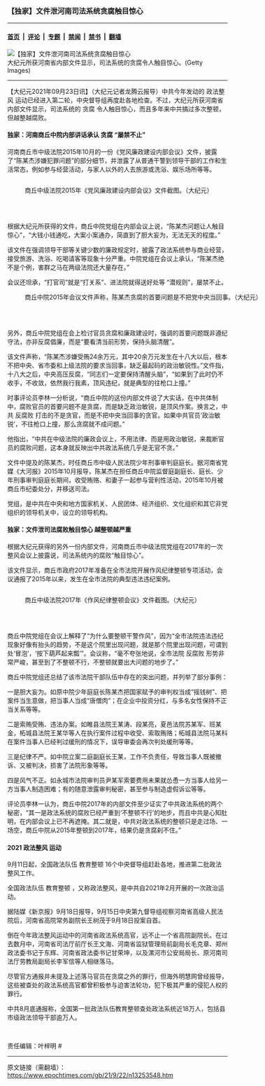 ### 【独家】文件泄河南司法系统贪腐触目惊心

---

#### [首页](../../../..?n13253548) &nbsp;|&nbsp; [评论](../../../../../epoch-comment?n13253548) &nbsp;|&nbsp; [专题](../../../../../epoch-special?n13253548) &nbsp;|&nbsp; [禁闻](../../../../../epoch-news?n13253548) &nbsp;|&nbsp; [禁书](../../../../../books?n13253548) &nbsp;|&nbsp; [翻墙](https://github.com/gfw-breaker/nogfw/blob/master/README.md?n13253548)


<div><img alt="【独家】文件泄河南司法系统贪腐触目惊心" class="attachment-djy_600_400 size-djy_600_400 wp-post-image" src="https://i.epochtimes.com/assets/uploads/2015/06/1401052131362054-600x400.jpg"/>
<div class="caption">
 大纪元所获河南省内部文件显示，司法系统的贪腐令人触目惊心。(Getty Images)
</div></div><hr/><div class="post_content" id="artbody" itemprop="articleBody">
 <!-- article content begin -->
 <p>
  【大纪元2021年09月23日讯】（大纪元记者龙腾云报导）中共今年发动的
  <ok href="https://www.epochtimes.com/gb/tag/%E6%94%BF%E6%B3%95%E6%95%B4%E9%A3%8E.html">
   政法整风
  </ok>
  运动已经进入第二轮，中央督导组再度赴各地检查。不过，大纪元所获河南省内部文件显示，司法系统的
  <ok href="https://www.epochtimes.com/gb/tag/%E8%B4%AA%E8%85%90.html">
   贪腐
  </ok>
  令人触目惊心，而且多年来中共搞过多次整顿，但越整越腐败。
 </p>
 <h4>
  独家：河南商丘中院内部讲话承认
  <ok href="https://www.epochtimes.com/gb/tag/%E8%B4%AA%E8%85%90.html">
   贪腐
  </ok>
  “屡禁不止”
 </h4>
 <p>
  河南商丘市中级法院2015年10月的一份《党风廉政建设内部会议》文件，披露了“陈某杰涉嫌犯罪问题”的部分细节，并泄露了从普通干警到领导干部的工作和生活常态，例如参与经营活动，与家人以外的人去旅游或洗浴、娱乐场所等等。
 </p>
 <p>
  <ok href="https://i.epochtimes.com/assets/uploads/2021/09/id13253595-001.jpg">
   <img alt="" class="aligncenter size-large wp-image-13253595" src="https://i.epochtimes.com/assets/uploads/2021/09/id13253595-001-600x353.jpg"/>
  </ok>
 </p>
 <figure aria-describedby="caption-attachment-13253596" class="wp-caption aligncenter" id="attachment_13253596" style="width: 600px">
  <ok href="https://i.epochtimes.com/assets/uploads/2021/09/id13253596-001.jpg" target="_blank">
   <img alt="" class="size-large wp-image-13253596" src="https://i.epochtimes.com/assets/uploads/2021/09/id13253596-001-600x244.jpg"/>
  </ok>
  <br/><figcaption class="wp-caption-text" id="caption-attachment-13253596">
   商丘中级法院2015年《党风廉政建设内部会议》文件截图。（大纪元）
  </figcaption><br/>
 </figure><br/>
 <p>
  根据大纪元所获得的文件，商丘中院党组在内部会议上说，“陈某杰问题让人触目惊心”，“大钱小钱通吃，大案小案通办，简直到了胆大妄为，无法无天的程度。”
 </p>
 <p>
  该文件在强调领导干部等关键少数的廉政规定时，披露了政法系统参与商业经营，接受旅游、洗浴、吃喝请客等现象十分严重。中院党组在会议上承认，“陈某杰绝不是个例，害群之马在两级法院还大量存在。”
 </p>
 <p>
  会议还坦承，“打官司”就是“打关系”、进法院就得送好处等 “潜规则”，屡禁不止。
 </p>
 <figure aria-describedby="caption-attachment-13253593" class="wp-caption aligncenter" id="attachment_13253593" style="width: 600px">
  <ok href="https://i.epochtimes.com/assets/uploads/2021/09/id13253593-002.jpg" target="_blank">
   <img alt="" class="size-large wp-image-13253593" src="https://i.epochtimes.com/assets/uploads/2021/09/id13253593-002-600x390.jpg"/>
  </ok>
  <br/><figcaption class="wp-caption-text" id="caption-attachment-13253593">
   商丘中院2015年会议文件声称，陈某杰贪腐的首要问题是不把党中央当回事。（大纪元）
  </figcaption><br/>
 </figure><br/>
 <p>
  另外，商丘中院党组在会上检讨官员贪腐和廉政建设时，强调的首要问题既非遵纪守法，亦非反腐倡廉，而是“要看清当前形势，保持头脑清醒”。
 </p>
 <p>
  该文件声称，“陈某杰涉嫌受贿24余万元，其中20余万元发生在十八大以后，根本不把中央、省市委和上级法院的要求当回事，缺乏最起码的政治敏锐性。”文件指，十八大之后，中央高压反腐，“同志们一定要保持清醒头脑”，“如果到了此时仍不收手，不收敛，依然我行我素，顶风违纪，就是典型的往枪口上撞。”
 </p>
 <p>
  时事评论员李林一分析说，“商丘中院的这份内部文件说了大实话，在中共体制中，腐败官员的首要问题不是贪腐，而是缺乏政治敏锐，是顶风作案。换言之，中共
  <ok href="https://www.epochtimes.com/gb/tag/%E5%8F%8D%E8%85%90%E8%B4%A5.html">
   反腐败
  </ok>
  打击的不是贪官，而是不把中央当回事的贪官。如果中共官员‘政治敏锐’，不往枪口上撞，那么贪腐就不成问题。”
 </p>
 <p>
  他指出，“中共在中级法院的廉政会议上，不用法律、而是用政治敏锐，来裁断官员的腐败问题，这本身就反映出中共政法系统几乎是无官不贪。”
 </p>
 <p>
  文件中提及的陈某杰，时任商丘市中级人民法院少年刑事审判庭庭长。据河南省党媒《大河报》2015年10月报导，陈某杰在担任商丘中院监督庭副庭长、庭长、少年刑事审判庭庭长期间，收受贿赂、和妻子一起参与营利性活动，2015年10月被商丘市纪委处分，并移送司法。
 </p>
 <p>
  党组，是中共在中央和地方国家机关、人民团体、经济组织、文化组织和其它非党组织的领导机关中，设立的领导机构。
 </p>
 <h4>
  独家：文件泄司法腐败触目惊心 越整顿越严重
 </h4>
 <p>
  根据大纪元获得的另外一份内部文件，河南商丘市中级法院党组在2017年的一次整风会议上披露说，司法系统内的腐败“触目惊心”。
 </p>
 <p>
  该文件显示，商丘市政府2017年准备在全市法院开展作风纪律整顿专项活动，会议通报了2015年以来，发生在全市法院的典型违法违纪案例。
 </p>
 <p>
  <ok href="https://i.epochtimes.com/assets/uploads/2021/09/id13253590-003.jpg">
   <img alt="" class="aligncenter size-large wp-image-13253590" src="https://i.epochtimes.com/assets/uploads/2021/09/id13253590-003-600x350.jpg"/>
  </ok>
 </p>
 <figure aria-describedby="caption-attachment-13253592" class="wp-caption aligncenter" id="attachment_13253592" style="width: 600px">
  <ok href="https://i.epochtimes.com/assets/uploads/2021/09/id13253592-003.jpg" target="_blank">
   <img alt="" class="size-large wp-image-13253592" src="https://i.epochtimes.com/assets/uploads/2021/09/id13253592-003-600x354.jpg"/>
  </ok>
  <br/><figcaption class="wp-caption-text" id="caption-attachment-13253592">
   商丘中级法院2017年《作风纪律整顿会议》文件截图。（大纪元）
  </figcaption><br/>
 </figure><br/>
 <p>
  商丘中院党组在会议上解释了“为什么要整顿干警作风”，因为“全市法院违法违纪现象好像有抬头的趋势，不是这个院里出现问题，就是那个院里出现问题，可谓到处‘冒泡’，‘按下葫芦起来瓢’”。会议称，“毫不夸张地说，全市法院
  <ok href="https://www.epochtimes.com/gb/tag/%E5%8F%8D%E8%85%90%E8%B4%A5.html">
   反腐败
  </ok>
  形势非常严峻，甚至到了不整顿不行，不整顿就要出大问题的地步了。”
 </p>
 <p>
  商丘中院党组还总结了该市法院干部队伍中存在的突出问题，并列举了部分事例：
 </p>
 <p>
  一是胆大妄为。如原中院少年庭庭长陈某杰把国家赋予的审判权当成“摇钱树”、把案件当生意做，把当事人当成“唐僧肉”；在企业中投资分红，与多名女性保持不正当关系等等。
 </p>
 <p>
  二是索贿受贿、违法办案。如睢县法院王某涛、段某亮，夏邑法院苏某军、班某金，柘城县法院王某华等人在执行案件过程中收受、索取贿赂；柘城县法院马某科在案件当事人已经判过缓刑的情况下，误导审委会再次判处缓刑等等。
 </p>
 <p>
  三是纪律不严。如中院立案二庭副庭长王某，工作不负责任，导致当事人既被撤诉、又被判决，损害了法院形象等等。
 </p>
 <p>
  四是风气不正。如永城市法院审判员尹某军索要费用未果就怂恿一方当事人给另一方当事人制造困难；有的随意泄露审判秘密，甚至参与制造虚假诉讼等等。
 </p>
 <p>
  评论员李林一认为，商丘中院2017年的内部文件至少证实了中共政法系统的两个秘密，“其一是政法系统的腐败已经严重到‘不整顿不行’的地步，而且中共是心知肚明，在内部会议上已不再遮掩。其二就是，中共对政法系统的整顿只是走过场、一场空，商丘中院从2015年整顿到2017年，结果仍是贪腐刹不住。”
 </p>
 <h4>
  2021
  <ok href="https://www.epochtimes.com/gb/tag/%E6%94%BF%E6%B3%95%E6%95%B4%E9%A3%8E.html">
   政法整风
  </ok>
  运动
 </h4>
 <p>
  9月11日起，全国政法队伍
  <ok href="https://www.epochtimes.com/gb/tag/%E6%95%99%E8%82%B2%E6%95%B4%E9%A1%BF.html">
   教育整顿
  </ok>
  16个中央督导组赶赴各地，推进第二批政法整风工作。
 </p>
 <p>
  全国政法队伍
  <ok href="https://www.epochtimes.com/gb/tag/%E6%95%99%E8%82%B2%E6%95%B4%E9%A1%BF.html">
   教育整顿
  </ok>
  ，又称政法整风，是中共自2021年2月开展的一次政治运动。
 </p>
 <p>
  据陆媒《新京报》9月18日报导，9月15日中央第九督导组视察河南省高级人民法院后，河南省高院常务副院长王树茂于9月18日投案自首。
 </p>
 <p>
  倒在今年政法整风运动中的河南省政法系统高官，远不止一个省高院副院长。在过去数月中，河南省司法厅前厅长王文海、河南省监狱管理局前副局长毛克章、郑州政法委书记于东辉、河南省政法委书记甘荣坤，以及漯河市公安局局长、原河南司法厅劳教局副局长李军信等人相继落马。
 </p>
 <p>
  尽管官方通报并未提及上述落马官员在贪腐之外的罪行，但海外明慧网曾经报导，这些被查处的政法系统高官都曾积极参与迫害法轮功，犯下极其严重的侵犯人权的罪行。
 </p>
 <p>
  中共8月底通报称，全国第一批政法队伍教育整顿查处政法系统近18万人，包括县市级政法领导干部逾万人。
 </p>
 <p>
  <br/>
 </p>
 <p>
  责任编辑：叶梓明 #
 </p>
 <!-- article content end -->
 <div id="below_article_ad">
 </div>
</div>


---

原文链接（需翻墙）：https://www.epochtimes.com/gb/21/9/22/n13253548.htm